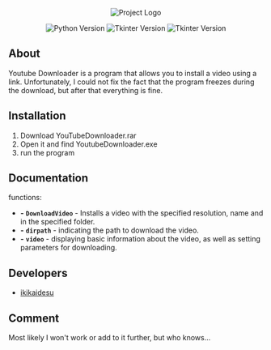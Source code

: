 <p align="center">
      <img src="https://i.ibb.co/dM54rVB/You-Tube-Downloader-Logo.png" alt="Project Logo">
</p>

<p align="center">
    <img src="https://img.shields.io/badge/Python-3.10.6-blueviolet" alt="Python Version">
    <img src="https://img.shields.io/badge/Tkinter-8.6-blueviolet" alt="Tkinter Version">
    <img src="https://img.shields.io/badge/PyTube-15.0.0-blueviolet" alt="Tkinter Version">
</p>

## About

<p>Youtube Downloader is a program that allows you to install a video using a link. Unfortunately, I could not fix the fact that the program freezes during the download, but after that everything is fine.</p>

## Installation

1. Download YouTubeDownloader.rar
2. Open it and find YoutubeDownloader.exe
3. run the program

## Documentation

functions:
- **-** **`DownloadVideo`** - Installs a video with the specified resolution, name and in the specified folder.
- **-** **`dirpath`** - indicating the path to download the video.
- **-** **`video`** - displaying basic information about the video, as well as setting parameters for downloading.

## Developers

- [ikikaidesu](https://github.com/ikikaidesu)

## Comment

Most likely I won't work or add to it further, but who knows...


